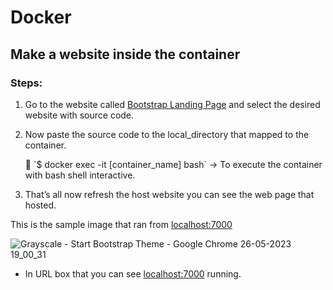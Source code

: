 # Docker
## Make a website inside the container

### Steps:

1. Go to the website called [Bootstrap Landing Page](https://startbootstrap.com/themes/landing-pages) and select the desired website with source code.
2. Now paste the source code to the local_directory that mapped to the container.
    
    <aside>
    🍉 `$ docker exec -it [container_name] bash` → To execute the container with bash shell interactive.
    
    </aside>
    
3. That’s all now refresh the host website you can see the web page that hosted.

This is the sample image that ran from [localhost:7000](http://localhost:7000)

![Grayscale - Start Bootstrap Theme - Google Chrome 26-05-2023 19_00_31](https://github.com/Karthikn-n/Docker/assets/102584859/2e72ec1e-fd17-473c-8b9f-049648244b0b)


- In URL box that you can see [localhost:7000](http://localhost:7000) running.
